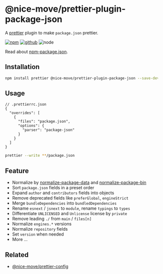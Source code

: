 # @nice-move/prettier-plugin-package-json

A [prettier] plugin to make `package.json` prettier.

[![npm][npm-badge]][npm-url]
[![github][github-badge]][github-url]
![node][node-badge]

[prettier]: https://prettier.io/
[npm-url]: https://www.npmjs.com/package/@nice-move/prettier-plugin-package-json
[npm-badge]: https://img.shields.io/npm/v/@nice-move/prettier-plugin-package-json.svg?style=flat-square&logo=npm
[github-url]: https://github.com/airkro/nice-move/tree/master/packages/prettier-plugin-package-json
[github-badge]: https://img.shields.io/npm/l/@nice-move/prettier-plugin-package-json.svg?style=flat-square&colorB=blue&logo=github
[node-badge]: https://img.shields.io/node/v/@nice-move/prettier-plugin-package-json.svg?style=flat-square&colorB=green&logo=node.js

Read about [npm-package.json](https://docs.npmjs.com/cli/v7/configuring-npm/package-json).

## Installation

```bash
npm install prettier @nice-move/prettier-plugin-package-json --save-dev
```

## Usage

```jsonc
// .prettierrc.json
{
  "overrides": [
    {
      "files": "package.json",
      "options": {
        "parser": "package-json"
      }
    }
  ]
}
```

```bash
prettier --write **/package.json
```

## Feature

[normalize-package-data]: https://github.com/npm/normalize-package-data
[normalize-package-bin]: https://github.com/npm/npm-normalize-package-bin

- Normalize by [normalize-package-data] and [normalize-package-bin]
- Sort `package.json` fields in a preset order
- Expand `author` and `contributors` fields into objects
- Remove deprecated fields like `preferGlobal`, `engineStrict`
- Merge `bundleDependencies` into `bundledDependencies`
- Rename `esnext` / `jsnext` to `module`, rename `typings` to `types`
- Differentiate `UNLICENSED` and `Unlicense` license by `private`
- Remove leading `./` from `main` / `files[n]`
- Normalize `engines.*` versions
- Normalize `repository` fields
- Set `version` when needed
- More ...

## Related

- [@nice-move/prettier-config](https://github.com/nice-move/nice-move/tree/master/packages/prettier-config)
